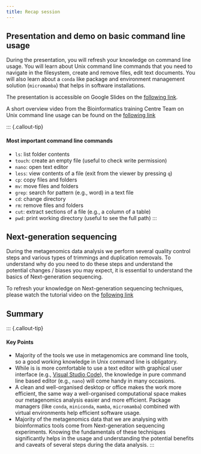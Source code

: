 ```yaml
---
title: Recap session
---
```


## Presentation and demo on basic command line usage

During the presentation, you will refresh your knowledge on command line usage. You will learn about Unix command line commands that you need to navigate in the filesystem, create and remove files, edit text documents. You will also learn about a `conda` like package and environment management solution (`micromamba`) that helps in software installations.

The presentation is accessible on Google Slides on the [following link](https://docs.google.com/presentation/d/1DTpToLWu4Q11-g2VwuhzqeWNEBYpZFgA0ze7fkSm_uE/edit?usp=sharing).

A short overview video from the Bioinformatics training Centre Team on Unix command line usage can be found on the [following link](https://drive.google.com/file/d/1qo_eNXaYSphU_Xpk0jzDHp1wJzyfSwAT/view)

::: {.callout-tip}
#### Most important command line commands

- `ls`: list folder contents
- `touch`: create an empty file (useful to check write permission)
- `nano`: open text editor
- `less`: view contents of a file (exit from the viewer by pressing `q`)
- `cp`: copy files and folders
- `mv`: move files and folders
- `grep`: search for pattern (e.g., word) in a text file
- `cd`: change directory
- `rm`: remove files and folders
- `cut`: extract sections of a file (e.g., a column of a table)
- `pwd`: print working directory (useful to see the full path)
:::

## Next-generation sequencing

During the metagenomics data analysis we perform several quality control steps and various types of trimmings and duplication removals. To understand why do you need to do these steps and understand the potential changes / biases you may expect, it is essential to understand the basics of Next-generation sequencing.

To refresh your knowledge on Next-generation sequencing techniques, please watch the tutorial video on the [following link](https://www.youtube.com/watch?v=mI0Fo9kaWqo)


## Summary

::: {.callout-tip}
#### Key Points

- Majority of the tools we use in metagenomics are command line tools, so a good working knowledge in Unix command line is obligatory.
- While is is more comfortable to use a text editor with graphical user interface (e.g., [Visual Studio Code](https://code.visualstudio.com)), the knowledge in pure command line based editor (e.g., `nano`) will come handy in many occasions.
- A clean and well-organised desktop or office makes the work more efficient, the same way a well-organised computational space makes our metagenomics analysis easier and more efficient. Package managers (like `conda`, `miniconda`, `mamba`, `micromamba`) combined with virtual environments help efficient software usage.
- Majority of the metagenomics data that we are analysing with bioinformatics tools come from Next-generation sequencing experiments. Knowing the fundamentals of these techniques significantly helps in the usage and understanding the potential benefits and caveats of several steps during the data analysis.
:::
